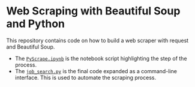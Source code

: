 # Web Scraping with Beautiful Soup and Python

This repository contains code on how to build a web scraper with request and Beautiful Soup.
+ The [`PyScrape.ipynb`](https://github.com/MachinatorX/bs4-web-scraper/blob/main/PyScrape.ipynb) is the notebook script highlighting the step of the process.
+ The [`job_search.py`](https://github.com/MachinatorX/bs4-web-scraper/blob/main/job_search.py) is the final code expanded as a command-line interface. This is used to automate the scraping process.
